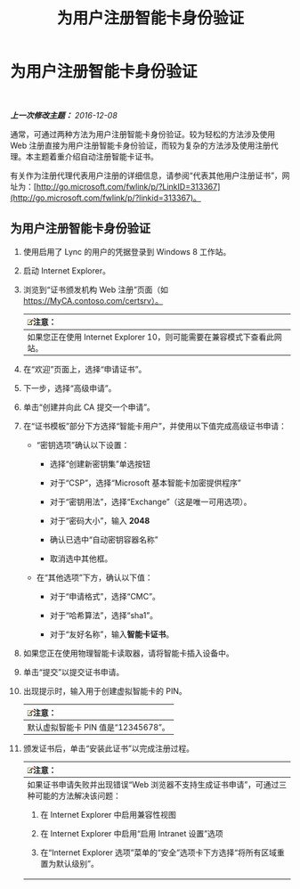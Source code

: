 ﻿---
title: 为用户注册智能卡身份验证
TOCTitle: 为用户注册智能卡身份验证
ms:assetid: a6445a83-a94b-423f-ba2a-12b5f84c5d75
ms:mtpsurl: https://technet.microsoft.com/zh-cn/library/Dn308570(v=OCS.15)
ms:contentKeyID: 56271192
ms.date: 12/10/2016
mtps_version: v=OCS.15
ms.translationtype: HT
---

# 为用户注册智能卡身份验证

 

_**上一次修改主题：** 2016-12-08_

通常，可通过两种方法为用户注册智能卡身份验证。较为轻松的方法涉及使用 Web 注册直接为用户注册智能卡身份验证，而较为复杂的方法涉及使用注册代理。本主题着重介绍自动注册智能卡证书。

有关作为注册代理代表用户注册的详细信息，请参阅“代表其他用户注册证书”，网址为：[http://go.microsoft.com/fwlink/p/?LinkID=313367](http://go.microsoft.com/fwlink/p/?linkid=313367)。

## 为用户注册智能卡身份验证

1.  使用启用了 Lync 的用户的凭据登录到 Windows 8 工作站。

2.  启动 Internet Explorer。

3.  浏览到“证书颁发机构 Web 注册”页面（如 https://MyCA.contoso.com/certsrv）。
    
    <table>
    <thead>
    <tr class="header">
    <th><img src="images/Dn783119.note(OCS.15).gif" title="note" alt="note" />注意：</th>
    </tr>
    </thead>
    <tbody>
    <tr class="odd">
    <td>如果您正在使用 Internet Explorer 10，则可能需要在兼容模式下查看此网站。</td>
    </tr>
    </tbody>
    </table>


4.  在“欢迎”页面上，选择“申请证书”。

5.  下一步，选择“高级申请”。

6.  单击“创建并向此 CA 提交一个申请”。

7.  在“证书模板”部分下方选择“智能卡用户”，并使用以下值完成高级证书申请：
    
      - “密钥选项”确认以下设置：
        
          - 选择“创建新密钥集”单选按钮
        
          - 对于“CSP”，选择“Microsoft 基本智能卡加密提供程序”
        
          - 对于“密钥用法”，选择“Exchange”（这是唯一可用选项）。
        
          - 对于“密码大小”，输入 **2048**
        
          - 确认已选中“自动密钥容器名称”
        
          - 取消选中其他框。
    
      - 在“其他选项”下方，确认以下值：
        
          - 对于“申请格式”，选择“CMC”。
        
          - 对于“哈希算法”，选择“sha1”。
        
          - 对于“友好名称”，输入**智能卡证书**。

8.  如果您正在使用物理智能卡读取器，请将智能卡插入设备中。

9.  单击“提交”以提交证书申请。

10. 出现提示时，输入用于创建虚拟智能卡的 PIN。
    
    <table>
    <thead>
    <tr class="header">
    <th><img src="images/Dn783119.note(OCS.15).gif" title="note" alt="note" />注意：</th>
    </tr>
    </thead>
    <tbody>
    <tr class="odd">
    <td>默认虚拟智能卡 PIN 值是“12345678”。</td>
    </tr>
    </tbody>
    </table>


11. 颁发证书后，单击“安装此证书”以完成注册过程。
    
    <table>
    <colgroup>
    <col style="width: 100%" />
    </colgroup>
    <thead>
    <tr class="header">
    <th><img src="images/Dn783119.note(OCS.15).gif" title="note" alt="note" />注意：</th>
    </tr>
    </thead>
    <tbody>
    <tr class="odd">
    <td>如果证书申请失败并出现错误“Web 浏览器不支持生成证书申请”，可通过三种可能的方法解决该问题：
    <ol>
    <li><p>在 Internet Explorer 中启用兼容性视图</p></li>
    <li><p>在 Internet Explorer 中启用“启用 Intranet 设置”选项</p></li>
    <li><p>在“Internet Explorer 选项”菜单的“安全”选项卡下方选择“将所有区域重置为默认级别”。</p></li>
    </ol></td>
    </tr>
    </tbody>
    </table>

